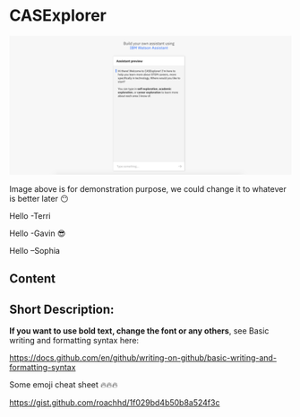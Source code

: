 # CASExplorer 

![GitHub Logo](/CASExplorer.png) 

Image above is for demonstration purpose, we could change it to whatever is better later 😶

Hello -Terri

Hello -Gavin 😎

Hello –Sophia

## Content

## Short Description:

**If you want to use bold text, change the font or any others**, see Basic writing and formatting syntax here:

https://docs.github.com/en/github/writing-on-github/basic-writing-and-formatting-syntax

Some emoji cheat sheet :fire::fire::fire:

https://gist.github.com/roachhd/1f029bd4b50b8a524f3c
